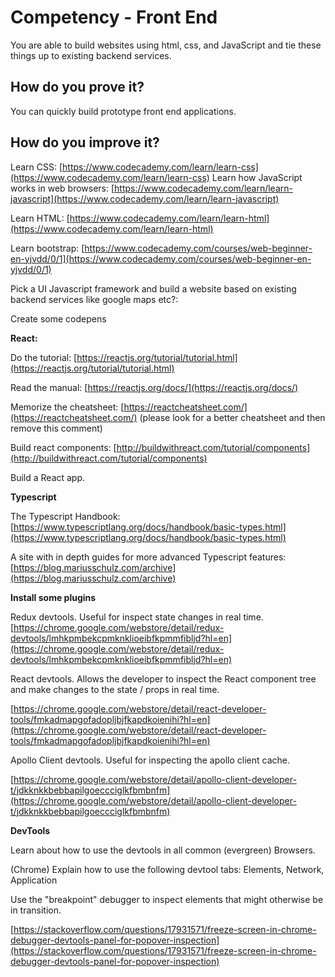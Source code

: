 # Competency - Front End

You are able to build websites using html, css, and JavaScript and tie these things up to existing backend services.

## How do you prove it?

You can quickly build prototype front end applications.  

## How do you improve it?

Learn CSS: [https://www.codecademy.com/learn/learn-css](https://www.codecademy.com/learn/learn-css) Learn how JavaScript works in web browsers: [https://www.codecademy.com/learn/learn-javascript](https://www.codecademy.com/learn/learn-javascript) 

Learn HTML: [https://www.codecademy.com/learn/learn-html](https://www.codecademy.com/learn/learn-html) 

Learn bootstrap: [https://www.codecademy.com/courses/web-beginner-en-yjvdd/0/1](https://www.codecademy.com/courses/web-beginner-en-yjvdd/0/1) 

Pick a UI Javascript framework and build a website based on existing backend services like google maps etc?: 

Create some codepens

**React:** 

Do the tutorial: [https://reactjs.org/tutorial/tutorial.html](https://reactjs.org/tutorial/tutorial.html) 

Read the manual: [https://reactjs.org/docs/](https://reactjs.org/docs/) 

Memorize the cheatsheet: [https://reactcheatsheet.com/](https://reactcheatsheet.com/) (please look for a better cheatsheet and then remove this comment)

Build react components: [http://buildwithreact.com/tutorial/components](http://buildwithreact.com/tutorial/components) 

Build a React app.

**Typescript**

The Typescript Handbook: [https://www.typescriptlang.org/docs/handbook/basic-types.html](https://www.typescriptlang.org/docs/handbook/basic-types.html)

A site with in depth guides for more advanced Typescript features: [https://blog.mariusschulz.com/archive](https://blog.mariusschulz.com/archive)

**Install some plugins**

Redux devtools. Useful for inspect state changes in real time. [https://chrome.google.com/webstore/detail/redux-devtools/lmhkpmbekcpmknklioeibfkpmmfibljd?hl=en](https://chrome.google.com/webstore/detail/redux-devtools/lmhkpmbekcpmknklioeibfkpmmfibljd?hl=en)

React devtools. Allows the developer to inspect the React component tree and make changes to the state / props in real time.

[https://chrome.google.com/webstore/detail/react-developer-tools/fmkadmapgofadopljbjfkapdkoienihi?hl=en](https://chrome.google.com/webstore/detail/react-developer-tools/fmkadmapgofadopljbjfkapdkoienihi?hl=en)

Apollo Client devtools. Useful for inspecting the apollo client cache. 

[https://chrome.google.com/webstore/detail/apollo-client-developer-t/jdkknkkbebbapilgoeccciglkfbmbnfm](https://chrome.google.com/webstore/detail/apollo-client-developer-t/jdkknkkbebbapilgoeccciglkfbmbnfm)

**DevTools**

Learn about how to use the devtools in all common (evergreen) Browsers. 

(Chrome) Explain how to use the following devtool tabs: Elements, Network, Application

Use the "breakpoint" debugger to inspect elements that might otherwise be in transition.

[https://stackoverflow.com/questions/17931571/freeze-screen-in-chrome-debugger-devtools-panel-for-popover-inspection](https://stackoverflow.com/questions/17931571/freeze-screen-in-chrome-debugger-devtools-panel-for-popover-inspection)

